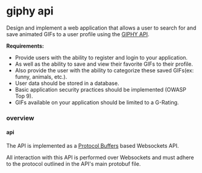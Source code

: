 giphy api
=========
Design and implement a web application that allows a user to search for and save animated GIFs to a user profile using the [GIPHY API](https://developers.giphy.com/docs/).

**Requirements:**
- Provide users with the ability to register and login to your application.
- As well as the ability to save and view their favorite GIFs to their profile.
- Also provide the user with the ability to categorize these saved GIFs(ex: funny, animals, etc.).
- User data should be stored in a database.
- Basic application security practices should be implemented (OWASP Top 9).
- GIFs available on your application should be limited to a G-Rating.

### overview
#### api
The API is implemented as a [Protocol Buffers](https://developers.google.com/protocol-buffers/docs/overview) based Websockets API.

All interaction with this API is performed over Websockets and must adhere to the protocol outlined in the API's main protobuf file.
